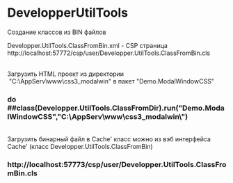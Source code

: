 # DevelopperUtilTools
Создание классов из BIN файлов

Developper.UtilTools.ClassFromBin.xml - CSP страница 
  http://localhost:57772/csp/user/Developper.UtilTools.ClassFromBin.cls


<br>Загрузить HTML проект из директории  "C:\AppServ\www\css3_modalwin\" в пакет "Demo.ModalWindowCSS"
<h3>
  do ##class(Developper.UtilTools.ClassFromDir).run("Demo.ModalWindowCSS","C:\AppServ\www\css3_modalwin\")
</h3>

<br>Загрузить бинарный файл в Cache' класс можно из вэб интерфейса Cache' (класс Developper.UtilTools.ClassFromBin)
<h3>
   http://localhost:57773/csp/user/Developper.UtilTools.ClassFromBin.cls
</h3>
